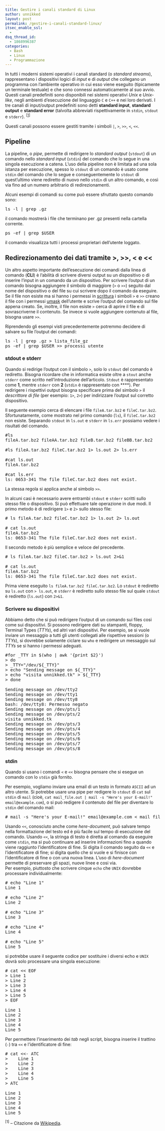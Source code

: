 ```yaml
---
title: Gestire i canali standard di Linux
author: unnikked
layout: post
permalink: /gestire-i-canali-standard-linux/
itsec_enable_ssl:
  - 
dsq_thread_id:
  - 1868996387
categories:
  - Bash
  - Linux
  - Programmazione
---
```

<div align="center">
  <!-- unnikked - responsive - header --><ins class="adsbygoogle" style="display:block" data-ad-client="ca-pub-3846608868139288" data-ad-slot="2778724254" data-ad-format="auto"></ins>
</div>

  


In tutti i moderni sistemi operativi i canali standard (o *standard streams*), rappresentano i dispositivi logici di *input* e di *output* che collegano un programma con l&#8217;ambiente operativo in cui esso viene eseguito (tipicamente un terminale testuale) e che sono connessi automaticamente al suo avvio. Questi canali predefiniti sono disponibili nei sistemi operativi *Unix* e *Unix-like*, negli ambienti d&#8217;esecuzione del linguaggio `C` e `C++` e nei loro derivati. I tre canali di input/output predefiniti sono detti **standard input**, **standard output** e **standard error** (talvolta abbreviati rispettivamente in `stdin`, `stdout` e `stderr`). <sup>[<a href="#1">1</a>]</sup>

Questi canali possono essere gestiti tramite i simboli `|`, `>`, `>>`, `<`, `<<`.

## Pipeline

La pipeline, o *pipe*, permette di redirigere lo *standard output* (`stdout`) di un comando nello *standard input* (`stdin`) del comando che lo segue in una singola esecuzione a catena. L&#8217;uso della pipeline non è limitata ad una sola istanza per esecuzione, spesso lo `stdout` di un comando è usato come `stdin` del comando che lo segue e conseguentemente lo `stdout` di quest&#8217;ultimo viene rediretto di nuovo nello `stdin` di un altro comando, e così via fino ad un numero arbitrario di redirezionamenti.

Alcuni esempi di comandi su come può essere sfruttato questo comando sono:

<pre class="lang:sh decode:true">ls -l | grep .gz</pre>

il comando mostrerà i file che terminano per .gz presenti nella cartella corrente.

<pre class="lang:sh decode:true">ps -ef | grep $USER</pre>

il comando visualizza tutti i processi proprietari dell&#8217;utente loggato.

## Redirezionamento dei dati tramite >, >>, < e <<

Un altro aspetto importante dell&#8217;esecuzione dei comandi dalla linea di comando (**CLI**) è l&#8217;abilità di scrivere diversi output su un dispositivo o di inserire l&#8217;input in un comando da un dispositivo. Per scrivere l&#8217;output di un comando bisogna aggiungere il simbolo di maggiore (`>` o `>>`) seguito dal nome del dispositivo o del file su cui scrivere dopo il comando da eseguire. Se il file non esiste ma si hanno i permessi in <a title="Come impostare i permessi ai file con “chmod”" href="http://unnikked.tk/permessi-file-chmod/" target="_blank">scrittura</a> i simboli `>` e `>>` creano il file con i permessi <a title="Umask - Wikipedia" href="http://it.wikipedia.org/wiki/Umask" target="_blank">umask</a> dell&#8217;utente e scrive l&#8217;output del comando sul file appena creato. Se, inoltre, il file non esiste `>` cerca di aprire il file e di sovrascriverne il contenuto. Se invece si vuole aggiungere contenuto al file, bisogna usare `>>`.

Riprendendo gli esempi visti precedentemente potremmo decidere di salvare su file l&#8217;output dei comandi:

<pre class="lang:sh decode:true">ls -l | grep .gz &gt; lista_file_gz
ps -ef | grep $USER &gt;&gt; processi_utente</pre>

### stdout e stderr

Quando si redirige l&#8217;output con il simbolo `>`, solo lo `stdout` del comando è rediretto. Bisogna ricordare che in informatica esiste oltre a `stout` anche `stderr` come scritto nell&#8217;introduzione dell&#8217;articolo. `Stdout` è rappresentato come **1**, mentre `stderr` con **2** (`stdin` è rappresentato con ****). Per redirigere i rispettivi output bisogna specificare prima del simbolo `>` il *<span class="su-tooltip" data-close="no" data-behavior="hover" data-my="bottom center" data-at="top center" data-classes="su-qtip qtip-bootstrap su-qtip-size-default" data-title="" title="Nei sistemi operativi Unix e Unix-like un descrittore di file (o file descriptor) è un numero intero non negativo che rappresenta un file, una pipe o un socket aperto da un processo e sul quale il processo può effettuare operazioni di input/output.">descrittore di file</span>* (per esempio: `1>`, `2>`) per indirizzare l&#8217;output sul corretto dispositivo.

Il seguente esempio cerca di elencare i file `fileA.tar.bz2` e `fileC.tar.bz2`. Sfortunatamente, come mostrato nel primo comando (`ls`), il `fileC.tar.bz2` non esiste. Separando `stdout` in `ls.out` e `stderr` in `ls.err` possiamo vedere i risultati del comando.

<pre class="lang:sh decode:true">#ls
fileA.tar.bz2 fileAA.tar.bz2 fileB.tar.bz2 fileBB.tar.bz2

#ls fileA.tar.bz2 fileC.tar.bz2 1&gt; ls.out 2&gt; ls.err

#cat ls.out 
fileA.tar.bz2

#cat ls.err
ls: 0653-341 The file fileC.tar.bz2 does not exist.</pre>

La stessa regola si applica anche al simbolo `>>`.

<p style="text-align: justify;">
</p>

In alcuni casi è necessario avere entrambi `stdout` e `stderr` scritti sullo stesso file o dispositivo. Si può effettuare tale operazione in due modi. Il primo metodo è di redirigere `1>` e `2>` sullo stesso file:

<pre class="lang:sh decode:true"># ls fileA.tar.bz2 fileC.tar.bz2 1&gt; ls.out 2&gt; ls.out

# cat ls.out
fileA.tar.bz2
ls: 0653-341 The file fileC.tar.bz2 does not exist.</pre>

Il secondo metodo è più semplice e veloce del precedente.

<pre class="lang:sh decode:true"># ls fileA.tar.bz2 fileC.tar.bz2 &gt; ls.out 2&gt;&1

# cat ls.out
fileA.tar.bz2
ls: 0653-341 The file fileC.tar.bz2 does not exist.</pre>

Prima viene eseguito `ls fileA.tar.bz2 fileC.tar.bz2`. Lo `stdout` è rediretto su `ls.out` con `> ls.out`, e `stderr` è rediretto sullo stesso file sul quale `stdout` è rediretto (`ls.out`) con `2>&1`.

### Scrivere su dispositivi

Abbiamo detto che si può redirigere l&#8217;output di un comando sui files cosi come sui dispositivi. Si possono redirigere dati su stampanti, floppy, Terminal Types (*TTYs*), ed altri vari dispositivi. Per esempio, se si vuole inviare un messaggio a tutti gli utenti collegati alle rispettive sessioni (o *TTYs*), si dovrebbe solamente ciclare su `who` e redirigere un messaggio sul *TTYs* se si hanno i permessi adeguati.

<pre class="lang:sh decode:true">#for _TTY in $(who | awk '{print $2}')
&gt; do
&gt; _TTY="/dev/${_TTY}"
&gt; echo "Sending message on ${_TTY}"
&gt; echo "visita unnikked.tk" &gt; ${_TTY}
&gt; done

Sending message on /dev/tty2
Sending message on /dev/tty1
Sending message on /dev/tty8
bash: /dev/tty8: Permesso negato
Sending message on /dev/pts/1
Sending message on /dev/pts/2
visita unnikked.tk
Sending message on /dev/pts/3
Sending message on /dev/pts/4
Sending message on /dev/pts/5
Sending message on /dev/pts/6
Sending message on /dev/pts/7
Sending message on /dev/pts/8</pre>

### stdin

Quando si usano i comandi `<` e `<<` bisogna pensare che si esegue un comando con lo `stdin` già fornito.

Per esempio, vogliamo inviare una email di un testo in formato `ASCII` ad un altro utente. Si potrebbe usare una pipe per redigere lo `stdout` di `cat` sul `stdin` di `mail` (cioè, `cat mail_file.out | mail -s "Here's your E-mail!" email@example.com`), o si può redigere il contenuto del file per diventare lo `stdin` del comando mail:

<pre class="lang:sh decode:true"># mail -s "Here's your E-mail!" email@example.com &lt; mail_file.out</pre>

Usando `<<`, conosciuto anche come *here-document*, può salvare tempo nella formattazione del testo ed è più facile sul tempo di esecuzione del comando. Usando `<<`, la stringa di testo è diretta al comando da eseguire come `stdin`, ma si può continuare ad inserire informazioni fino a quando viene raggiunto l&#8217;identificatore di fine. Si digita il comando seguito da `<<` e l&#8217;identificatore di fine; si digita quello che si vuole e si finisce con l&#8217;identificatore di fine o con una nuova linea. L&#8217;uso di *here-document* permette di preservare gli spazi, nuove linee e cosi via.  
Per esempio, piuttosto che scrivere cinque `echo` che `UNIX` dovrebbe processare individualmente:

<pre class="lang:sh decode:true"># echo "Line 1"
Line 1

# echo "Line 2"
Line 2

# echo "Line 3"
Line 3

# echo "Line 4"
Line 4

# echo "Line 5"
Line 5</pre>

si potrebbe usare il seguente codice per sostituire i diversi echo e `UNIX` dovrà solo processare una singola esecuzione:

<pre class="lang:sh decode:true"># cat &lt;&lt; EOF
&gt; Line 1
&gt; Line 2
&gt; Line 3
&gt; Line 4
&gt; Line 5
&gt; EOF

Line 1
Line 2
Line 3
Line 4
Line 5</pre>

Per permettere l&#8217;inserimento dei *tab* negli script, bisogna inserire il trattino (`-`) tra `<<` e l&#8217;identificatore di fine:

<pre class="lang:sh decode:true"># cat &lt;&lt;- ATC
&gt;	Line 1
&gt;	Line 2
&gt;	Line 3
&gt;	Line 4
&gt;	Line 5
&gt; ATC

Line 1
Line 2
Line 3
Line 4
Line 5</pre>


<sup>[<a id="1"></a>1]</sup> &#8211; Citazione da <a title="Canali Standard - Wikipedia" href="http://it.wikipedia.org/wiki/Canali_standard" target="_blank">Wikipedia</a>.</p>   
